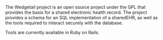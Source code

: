 The Wedgetail project is an open source project under the GPL that provides the basis for a shared electronic health record. The project provides a schema for an SQL implementation of a sharedEHR, as well as the tools required to interact securely with the database.

Tools are currently available in Ruby on Rails.